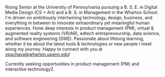 Rising Senior at the University of Pennsylvania pursuing a B. S. E. in Digital Media Design (CS + Art) and a B. S. in Management in the Wharton School.
I'm driven on ambitiously intertwining technology, design, business, and everything in between to innovate extraordinary yet meaningful human experiences. 
Hone deep interests in product management (PM), virtual & augmented reality systems (VR/AR), edtech entrepreneurship, data science, and software engineering (SWE). 
Passionate about lifelong learning, whether it be about the latest tools & technologies or new people I meet along my journey. 
Happy to connect with you at vpachava@wharton.upenn.edu!

Currently seeking opportunities in product management (PM) and interactive technology2.

